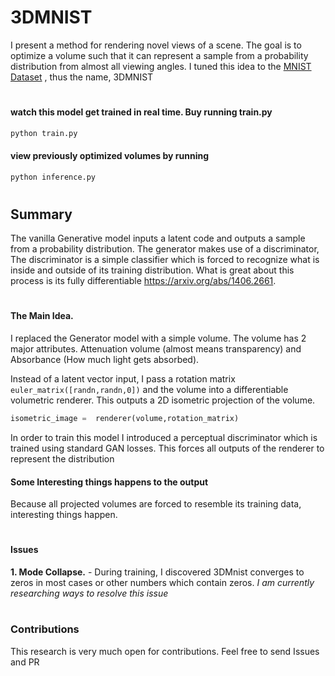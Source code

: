 # 3DMNIST

I present a method for rendering novel views of a scene. The goal is to optimize a volume such that it can represent a sample from a probability distribution from almost all viewing angles. I tuned this idea to the 
[MNIST Dataset](http://yann.lecun.com/exdb/mnist/)
, thus the name, 3DMNIST

#

#### watch this model get trained in real time. Buy running train.py
```python
python train.py
```

#### view previously optimized volumes by running

```python
python inference.py
```

#

## Summary

The vanilla Generative model inputs a latent code and outputs a sample from a probability distribution. The generator makes use of a discriminator, The discriminator is a simple classifier which is forced to recognize what is inside and outside of its training distribution. What is great about this process is its fully differentiable https://arxiv.org/abs/1406.2661.

#

#### The Main Idea.

I replaced the Generator model with a simple volume. The volume has 2 major attributes. 
Attenuation volume (almost means transparency)  and Absorbance (How much light gets absorbed).

Instead of a latent vector input, I pass a rotation matrix ``` euler_matrix([randn,randn,0]) ``` and the volume into a differentiable volumetric renderer. This outputs a 2D isometric projection of the volume.

```python
isometric_image =  renderer(volume,rotation_matrix) 
````

In order to train this model I introduced a perceptual discriminator which is trained using standard GAN losses. This forces all outputs of the renderer to represent the distribution


#### Some Interesting things happens to the output

Because all projected volumes are forced to resemble its training data, interesting things happen.


# 

#### Issues

**1. Mode Collapse.**  - During training, I discovered 3DMnist converges to zeros in most cases or other numbers which contain zeros. 
*I am currently researching ways to resolve this issue*



#


### Contributions

This research is very much open for contributions. Feel free to send Issues and PR
